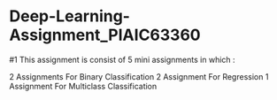 # Deep-Learning-Assignment_PIAIC63360

#1 This assignment is consist of 5 mini assignments in which :

2 Assignments For Binary Classification
2 Assignment For Regression
1 Assignment For Multiclass Classification